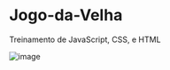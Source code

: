 # Jogo-da-Velha


Treinamento de JavaScript, CSS, e HTML 

![image](https://user-images.githubusercontent.com/30122707/127775533-a885ef04-9833-4d96-b0ce-bb66669dfa0a.png)
